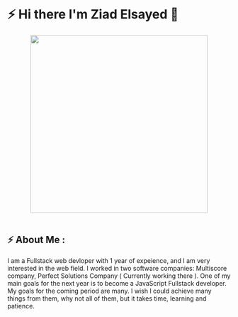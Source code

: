 # ⚡ Hi there I'm Ziad Elsayed 👋

<div align="center">
<img src="https://cdn.dribbble.com/users/1162077/screenshots/3848914/programmer.gif" width="400px"/>
</div>

<br>

## ⚡ About Me :

I am a Fullstack web devloper with 1 year of expeience, and I am very interested in the web field.
I worked in two software companies: Multiscore company, Perfect Solutions Company ( Currently working there ).
One of my main goals for the next year is to become a JavaScript Fullstack developer.
My goals for the coming period are many. 
I wish I could achieve many things from them, why not all of them, but it takes time, learning and patience.

<br>








